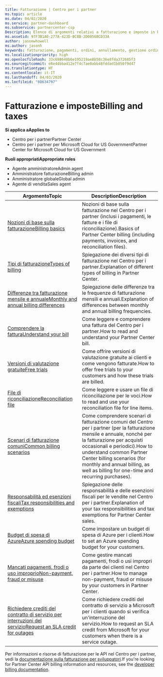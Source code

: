 ```yaml
---
title: Fatturazione | Centro per i partner
ms.topic: article
ms.date: 04/02/2020
ms.service: partner-dashboard
ms.subservice: partnercenter-csp
Description: Elenco di argomenti relativi a fatturazione e imposte in Partner Center, incluse informazioni su risorse di fatturazione, fatture, fatturazione CSP e imposte.
ms.assetid: 97F3B1A0-277A-423D-BC8B-2D0056BCD33A
author: jasonwhowell
ms.author: jasonh
keywords: fatturazione, pagamenti, ordini, annullamento, gestione ordini, mancato pagamento, frode, utilizzo improprio, imposta, esenzioni fiscali, file di riconciliazione, file riconciliazione
ms.localizationpriority: high
ms.openlocfilehash: 33c698648b6e195219ae8b58c36e8fda372685f3
ms.sourcegitcommit: e8e44bba412e7f4c7ae0abb48fddad1b050f9d47
ms.translationtype: HT
ms.contentlocale: it-IT
ms.lasthandoff: 04/03/2020
ms.locfileid: "80634797"
---
```

# <a name="billing-and-taxes"></a><span data-ttu-id="5f708-104">Fatturazione e imposte</span><span class="sxs-lookup"><span data-stu-id="5f708-104">Billing and taxes</span></span>

<span data-ttu-id="5f708-105">**Si applica a**</span><span class="sxs-lookup"><span data-stu-id="5f708-105">**Applies to**</span></span>

- <span data-ttu-id="5f708-106">Centro per i partner</span><span class="sxs-lookup"><span data-stu-id="5f708-106">Partner Center</span></span>
- <span data-ttu-id="5f708-107">Centro per i partner per Microsoft Cloud for US Government</span><span class="sxs-lookup"><span data-stu-id="5f708-107">Partner Center for Microsoft Cloud for US Government</span></span>

<span data-ttu-id="5f708-108">**Ruoli appropriati**</span><span class="sxs-lookup"><span data-stu-id="5f708-108">**Appropriate roles**</span></span>

- <span data-ttu-id="5f708-109">Agente amministratore</span><span class="sxs-lookup"><span data-stu-id="5f708-109">Admin agent</span></span>
- <span data-ttu-id="5f708-110">Amministratore fatturazione</span><span class="sxs-lookup"><span data-stu-id="5f708-110">Billing admin</span></span>
- <span data-ttu-id="5f708-111">Amministratore globale</span><span class="sxs-lookup"><span data-stu-id="5f708-111">Global admin</span></span>
- <span data-ttu-id="5f708-112">Agente di vendita</span><span class="sxs-lookup"><span data-stu-id="5f708-112">Sales agent</span></span>

| <span data-ttu-id="5f708-113">Argomento</span><span class="sxs-lookup"><span data-stu-id="5f708-113">Topic</span></span> | <span data-ttu-id="5f708-114">Description</span><span class="sxs-lookup"><span data-stu-id="5f708-114">Description</span></span> |
| ----- | ----------- |
| [<span data-ttu-id="5f708-115">Nozioni di base sulla fatturazione</span><span class="sxs-lookup"><span data-stu-id="5f708-115">Billing basics</span></span>](billing-basics.md) | <span data-ttu-id="5f708-116">Nozioni di base sulla fatturazione nel Centro per i partner (inclusi i pagamenti, le fatture e i file di riconciliazione).</span><span class="sxs-lookup"><span data-stu-id="5f708-116">Basics of Partner Center billing (including payments, invoices, and reconciliation files).</span></span> |
| [<span data-ttu-id="5f708-117">Tipi di fatturazione</span><span class="sxs-lookup"><span data-stu-id="5f708-117">Types of billing</span></span>](billing-different-types.md) | <span data-ttu-id="5f708-118">Spiegazione dei diversi tipi di fatturazione nel Centro per i partner.</span><span class="sxs-lookup"><span data-stu-id="5f708-118">Explanation of different types of billing in Partner Center.</span></span> |
| [<span data-ttu-id="5f708-119">Differenze tra fatturazione mensile e annuale</span><span class="sxs-lookup"><span data-stu-id="5f708-119">Monthly and annual billing differences</span></span>](billing-annual-monthly.md) | <span data-ttu-id="5f708-120">Spiegazione delle differenze tra le frequenze di fatturazione mensili e annuali.</span><span class="sxs-lookup"><span data-stu-id="5f708-120">Explanation of differences between monthly and annual billing frequencies.</span></span> |
| [<span data-ttu-id="5f708-121">Comprendere la fattura</span><span class="sxs-lookup"><span data-stu-id="5f708-121">Understand your bill</span></span>](read-your-bill.md) | <span data-ttu-id="5f708-122">Come leggere e comprendere una fattura del Centro per i partner.</span><span class="sxs-lookup"><span data-stu-id="5f708-122">How to read and understand your Partner Center bill.</span></span> |
| [<span data-ttu-id="5f708-123">Versioni di valutazione gratuite</span><span class="sxs-lookup"><span data-stu-id="5f708-123">Free trials</span></span>](offer-your-customers-trials-of-microsoft-products.md) | <span data-ttu-id="5f708-124">Come offrire versioni di valutazione gratuite ai clienti e come vengono fatturate.</span><span class="sxs-lookup"><span data-stu-id="5f708-124">How to offer free trials to your customers and how these trials are billed.</span></span> |
| [<span data-ttu-id="5f708-125">File di riconciliazione</span><span class="sxs-lookup"><span data-stu-id="5f708-125">Reconciliation file</span></span>](use-the-reconciliation-files.md) | <span data-ttu-id="5f708-126">Come leggere e usare un file di riconciliazione per le voci.</span><span class="sxs-lookup"><span data-stu-id="5f708-126">How to read and use your reconciliation file for line items.</span></span> |
| [<span data-ttu-id="5f708-127">Scenari di fatturazione comuni</span><span class="sxs-lookup"><span data-stu-id="5f708-127">Common billing scenarios</span></span>](common-billing-scenarios.md) | <span data-ttu-id="5f708-128">Come comprendere scenari di fatturazione comuni del Centro per i partner (per la fatturazione mensile e annuale, nonché per la fatturazione per acquisti occasionali e periodici).</span><span class="sxs-lookup"><span data-stu-id="5f708-128">How to understand common Partner Center billing scenarios (for monthly and annual billing, as well as billing for one-time and recurring purchases).</span></span> |
| [<span data-ttu-id="5f708-129">Responsabilità ed esenzioni fiscali</span><span class="sxs-lookup"><span data-stu-id="5f708-129">Tax responsibilities and exemptions</span></span>](tax-and-tax-exemptions.md) | <span data-ttu-id="5f708-130">Spiegazione delle responsabilità e delle esenzioni fiscali per le vendite nel Centro per i partner.</span><span class="sxs-lookup"><span data-stu-id="5f708-130">Explanation of your tax responsibilities and tax exemptions for Partner Center sales.</span></span> |
| [<span data-ttu-id="5f708-131">Budget di spesa di Azure</span><span class="sxs-lookup"><span data-stu-id="5f708-131">Azure spending budget</span></span>](set-an-azure-spending-budget-for-your-customers.md) | <span data-ttu-id="5f708-132">Come impostare un budget di spesa di Azure per i clienti.</span><span class="sxs-lookup"><span data-stu-id="5f708-132">How to set an Azure spending budget for your customers.</span></span> |
| [<span data-ttu-id="5f708-133">Mancati pagamenti, frodi o uso improprio</span><span class="sxs-lookup"><span data-stu-id="5f708-133">Non-payment, fraud or misuse</span></span>](non-payment--fraud--or-misuse.md) | <span data-ttu-id="5f708-134">Come gestire mancati pagamenti, frodi o usi impropri da parte dei clienti nel Centro per i partner.</span><span class="sxs-lookup"><span data-stu-id="5f708-134">How to manage non-payment, fraud or misuse by your customers in Partner Center.</span></span> |
| [<span data-ttu-id="5f708-135">Richiedere crediti del contratto di servizio per interruzioni del servizio</span><span class="sxs-lookup"><span data-stu-id="5f708-135">Request an SLA credit for outages</span></span>](request-credit.md) | <span data-ttu-id="5f708-136">Come richiedere crediti del contratto di servizio a Microsoft per i clienti quando si verifica un'interruzione del servizio.</span><span class="sxs-lookup"><span data-stu-id="5f708-136">How to request an SLA credit from Microsoft for your customers when there is a service outage.</span></span> |

<span data-ttu-id="5f708-137">Per informazioni e risorse di fatturazione per le API nel Centro per i partner, vedi la [documentazione sulla fatturazione per sviluppatori](https://docs.microsoft.com/partner-center/develop/manage-billing).</span><span class="sxs-lookup"><span data-stu-id="5f708-137">If you're looking for Partner Center API billing information and resources, see the [developer billing documentation](https://docs.microsoft.com/partner-center/develop/manage-billing).</span></span>

